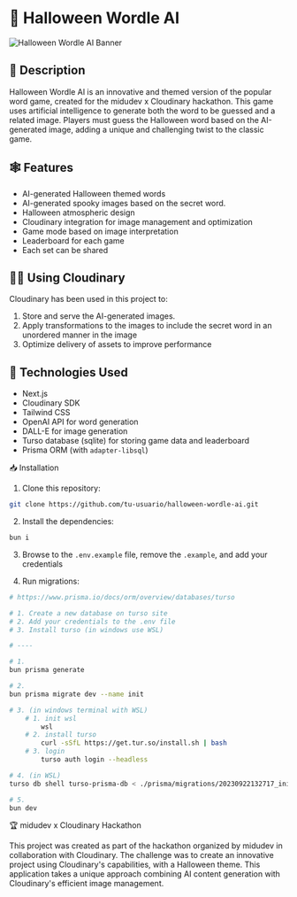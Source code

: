 # 🎃 Halloween Wordle AI

![Halloween Wordle AI Banner](https://res.cloudinary.com/demo/image/upload/w_700,c_thumb,g_face,f_auto,q_auto/halloween_wordle_ai.jpg)

## 👻 Description

Halloween Wordle AI is an innovative and themed version of the popular word game, created for the midudev x Cloudinary hackathon. This game uses artificial intelligence to generate both the word to be guessed and a related image. Players must guess the Halloween word based on the AI-generated image, adding a unique and challenging twist to the classic game.

## 🕸️ Features

- AI-generated Halloween themed words
- AI-generated spooky images based on the secret word.
- Halloween atmospheric design
- Cloudinary integration for image management and optimization
- Game mode based on image interpretation
- Leaderboard for each game
- Each set can be shared

## 🧙‍♀️ Using Cloudinary

Cloudinary has been used in this project to:

1. Store and serve the AI-generated images.
2. Apply transformations to the images to include the secret word in an unordered manner in the image
3. Optimize delivery of assets to improve performance

## 🦇 Technologies Used

- Next.js
- Cloudinary SDK
- Tailwind CSS
- OpenAI API for word generation
- DALL-E for image generation
- Turso database (sqlite) for storing game data and leaderboard
- Prisma ORM (with `adapter-libsql`)

📥 Installation

1. Clone this repository:

```bash
git clone https://github.com/tu-usuario/halloween-wordle-ai.git
```

2. Install the dependencies:

```bash
bun i
```

3. Browse to the `.env.example` file, remove the `.example`, and add your credentials

4. Run migrations:

```bash
# https://www.prisma.io/docs/orm/overview/databases/turso

# 1. Create a new database on turso site
# 2. Add your credentials to the .env file
# 3. Install turso (in windows use WSL)

# ----

# 1.
bun prisma generate

# 2.
bun prisma migrate dev --name init

# 3. (in windows terminal with WSL)
    # 1. init wsl
        wsl
    # 2. install turso
        curl -sSfL https://get.tur.so/install.sh | bash
    # 3. login
        turso auth login --headless

# 4. (in WSL)
turso db shell turso-prisma-db < ./prisma/migrations/20230922132717_init/migration.sql

# 5.
bun dev
```

🏆 midudev x Cloudinary Hackathon

This project was created as part of the hackathon organized by midudev in collaboration with Cloudinary. The challenge was to create an innovative project using Cloudinary's capabilities, with a Halloween theme. This application takes a unique approach combining AI content generation with Cloudinary's efficient image management.
